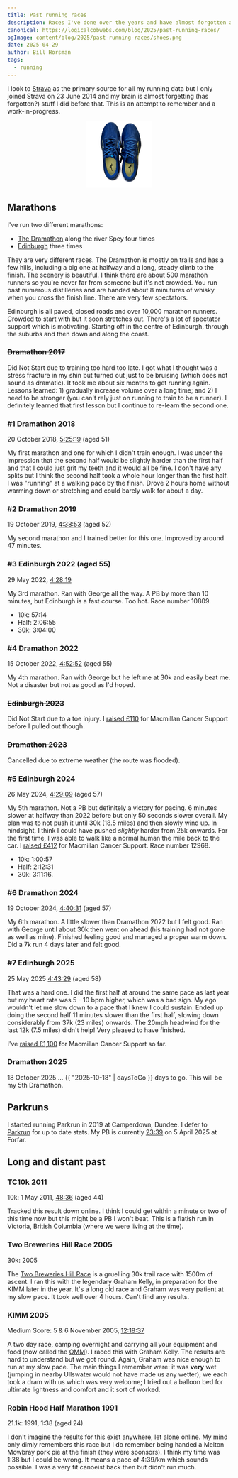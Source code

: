 ```yaml
---
title: Past running races
description: Races I've done over the years and have almost forgotten about
canonical: https://logicalcobwebs.com/blog/2025/past-running-races/
ogImage: content/blog/2025/past-running-races/shoes.png
date: 2025-04-29
author: Bill Horsman
tags:
  - running
---
```


I look to [Strava](https://www.strava.com/athletes/5349071) as the primary source for all my running data but I only joined Strava on 23 June 2014 and my brain is almost forgetting (has forgotten?) stuff I did before that. This is an attempt to remember and a work-in-progress.

<div style="text-align: center">
  <img src="./shoes.png" alt="My pair of running shoes that I used in the Edinburgh 2024 marathon" style="max-width: 150px; margin: auto;">
</div>

## Marathons

I've run two different marathons:

- [The Dramathon](https://www.thedramathon.com/) along the river Spey four times
- [Edinburgh](https://www.edinburghmarathon.com/) three times

They are very different races. The Dramathon is mostly on trails and has a few hills, including a big one at halfway and a long, steady climb to the finish. The scenery is beautiful. I think there are about 500 marathon runners so you're never far from someone but it's not crowded. You run past numerous distilleries and are handed about 8 minutures of whisky when you cross the finish line. There are very few spectators.

Edinburgh is all paved, closed roads and over 10,000 marathon runners. Crowded to start with but it soon stretches out. There's a lot of spectator support which is motivating. Starting off in the centre of Edinburgh, through the suburbs and then down and along the coast.

### ~~Dramathon 2017~~

Did Not Start due to training too hard too late. I got what I thought was a stress fracture in my shin but turned out just to be bruising (which does not sound as dramatic). It took me about six months to get running again. Lessons learned: 1) gradually increase volume over a long time; and 2) I need to be stronger (you can't rely just on running to train to be a runner). I definitely learned that first lesson but I continue to re-learn the second one.

### #1 Dramathon 2018

20 October 2018, [5:25:19](dramathon-2018.pdf) (aged 51)

My first marathon and one for which I didn't train enough. I was under the impression that the second half would be slightly harder than the first half and that I could just grit my teeth and it would all be fine. I don't have any splits but I think the second half took a whole hour longer than the first half. I was "running" at a walking pace by the finish. Drove 2 hours home without warming down or stretching and could barely walk for about a day.

### #2 Dramathon 2019

19 October 2019, [4:38:53](dramathon-2019.pdf) (aged 52)

My second marathon and I trained better for this one. Improved by around 47 minutes.

### #3 Edinburgh 2022 (aged 55)

29 May 2022, [4:28:19](https://www.myrunning.uk/emf-marathon-2022/results-stats?entry_id=1201689&race_number=10809&people_id=674652)

My 3rd marathon. Ran with George all the way. A PB by more than 10 minutes, but Edinburgh is a fast course. Too hot. Race number 10809. 

- 10k: 57:14
- Half: 2:06:55
- 30k: 3:04:00


### #4 Dramathon 2022

15 October 2022, [4:52:52](dramathon-2022.pdf) (aged 55)

My 4th marathon. Ran with George but he left me at 30k and easily beat me. Not a disaster but not as good as I'd hoped.

### ~~Edinburgh 2023~~

Did Not Start due to a toe injury. I [raised £110](https://www.justgiving.com/fundraising/bill-runs-edinburgh-marathon-2023) for Macmillan Cancer Support before I pulled out though. 

### ~~Dramathon 2023~~

Cancelled due to extreme weather (the route was flooded).

### #5 Edinburgh 2024

26 May 2024, [4:29:09](https://www.myrunning.uk/emf-marathon-2024/results-stats?entry_id=1388686&race_number=12968) (aged 57)

My 5th marathon. Not a PB but definitely a victory for pacing. 6 minutes slower at halfway than 2022 before but only 50 seconds slower overall. My plan was to not push it until 30k (18.5 miles) and then slowly wind up. In hindsight, I think I could have pushed _slightly_ harder from 25k onwards. For the first time, I was able to walk like a normal human the mile back to the car. I [raised £412](https://www.justgiving.com/page/bill-runs-edinburgh-marathon-2024) for Macmillan Cancer Support. Race number 12968.

- 10k: 1:00:57
- Half: 2:12:31
- 30k: 3:11:16. 

### #6 Dramathon 2024

19 October 2024, [4:40:31](dramathon-2024.pdf) (aged 57)

My 6th marathon. A little slower than Dramathon 2022 but I felt good. Ran with George until about 30k then went on ahead (his training had not gone as well as mine). Finished feeling good and managed a proper warm down. Did a 7k run 4 days later and felt good.

### #7 Edinburgh 2025

25 May 2025 [4:43:29](https://www.myrunning.uk/emf-marathon-2025/results-stats?entry_id=1605970&race_number=12047&people_id=674652) (aged 58)

That was a hard one. I did the first half at around the same pace as last year but my heart rate was 5 - 10 bpm higher, which was a bad sign. My ego wouldn't let me slow down to a pace that I knew I could sustain. Ended up doing the second half 11 minutes slower than the first half, slowing down considerably from 37k (23 miles) onwards. The 20mph headwind for the last 12k (7.5 miles) didn't help! Very pleased to have finished.

I've [raised £1,100](https://www.justgiving.com/page/bill-runs-edinburgh-marathon-2025) for Macmillan Cancer Support so far. 

### Dramathon 2025

18 October 2025 &hellip; {{ "2025-10-18" | daysToGo }} days to go. This will be my 5th Dramathon.

## Parkruns

I started running Parkrun in 2019 at Camperdown, Dundee. I defer to [Parkrun](https://www.parkrun.org.uk/parkrunner/6253485/) for up to date stats. My PB is currently [23:39](https://www.parkrun.org.uk/forfarloch/results/152/) on 5 April 2025 at Forfar.

## Long and distant past

### TC10k 2011

10k: 1 May 2011, [48:36](https://sportstats.one/results/38792) (aged 44)

Tracked this result down online. I think I could get within a minute or two of this time now but this might be a PB I won't beat. This is a flatish run in Victoria, British Columbia (where we were living at the time). 

### Two Breweries Hill Race 2005

30k: 2005

The [Two Breweries Hill Race](https://twobreweries.org.uk/) is a gruelling 30k trail race with 1500m of ascent. I ran this with the legendary Graham Kelly, in preparation for the KIMM later in the year. It's a long old race and Graham was very patient at my slow pace. It took well over 4 hours. Can't find any results. 

### KIMM 2005

Medium Score: 5 & 6 November 2005, [12:18:37](https://joelee.co.uk/2005/kimm/kimm05resm2.html)

A two day race, camping overnight and carrying all your equipment and food (now called the [OMM](https://theomm.com/the-omm/)). I raced this with Graham Kelly. The results are hard to understand but we got round. Again, Graham was nice enough to run at my slow pace. The main things I remember were: it was **very** wet (jumping in nearby Ullswater would not have made us any wetter); we each took a dram with us which was very welcome; I tried out a balloon bed for ultimate lightness and comfort and it sort of worked.

### Robin Hood Half Marathon 1991

21.1k: 1991, 1:38 (aged 24)

I don't imagine the results for this exist anywhere, let alone online. My mind only dimly remembers this race but I do remember being handed a Melton Mowbray pork pie at the finish (they were sponsors). I think my time was 1:38 but I could be wrong. It means a pace of 4:39/km which sounds possible. I was a very fit canoeist back then but didn't run much.
